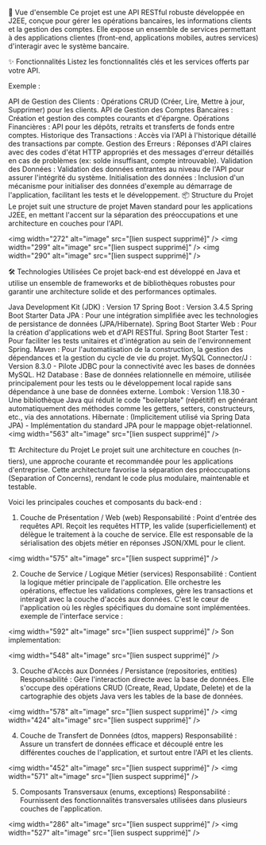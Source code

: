 🌟 Vue d'ensemble
Ce projet est une API RESTful robuste développée en J2EE, conçue pour gérer les opérations bancaires, les informations clients et la gestion des comptes. Elle expose un ensemble de services permettant à des applications clientes (front-end, applications mobiles, autres services) d'interagir avec le système bancaire.

✨ Fonctionnalités
Listez les fonctionnalités clés et les services offerts par votre API.

Exemple :

API de Gestion des Clients : Opérations CRUD (Créer, Lire, Mettre à jour, Supprimer) pour les clients.
API de Gestion des Comptes Bancaires : Création et gestion des comptes courants et d'épargne.
Opérations Financières : API pour les dépôts, retraits et transferts de fonds entre comptes.
Historique des Transactions : Accès via l'API à l'historique détaillé des transactions par compte.
Gestion des Erreurs : Réponses d'API claires avec des codes d'état HTTP appropriés et des messages d'erreur détaillés en cas de problèmes (ex: solde insuffisant, compte introuvable).
Validation des Données : Validation des données entrantes au niveau de l'API pour assurer l'intégrité du système.
Initialisation des données : Inclusion d'un mécanisme pour initialiser des données d'exemple au démarrage de l'application, facilitant les tests et le développement.
📦 Structure du Projet
Le projet suit une structure de projet Maven standard pour les applications J2EE, en mettant l'accent sur la séparation des préoccupations et une architecture en couches pour l'API.

&lt;img width="272" alt="image" src="[lien suspect supprimé]" />
&lt;img width="299" alt="image" src="[lien suspect supprimé]" />
&lt;img width="290" alt="image" src="[lien suspect supprimé]" />

🛠️ Technologies Utilisées
Ce projet back-end est développé en Java et utilise un ensemble de frameworks et de bibliothèques robustes pour garantir une architecture solide et des performances optimales.

Java Development Kit (JDK) : Version 17
Spring Boot : Version 3.4.5
Spring Boot Starter Data JPA : Pour une intégration simplifiée avec les technologies de persistance de données (JPA/Hibernate).
Spring Boot Starter Web : Pour la création d'applications web et d'API RESTful.
Spring Boot Starter Test : Pour faciliter les tests unitaires et d'intégration au sein de l'environnement Spring.
Maven : Pour l'automatiisation de la construction, la gestion des dépendances et la gestion du cycle de vie du projet.
MySQL Connector/J : Version 8.3.0 - Pilote JDBC pour la connectivité avec les bases de données MySQL.
H2 Database : Base de données relationnelle en mémoire, utilisée principalement pour les tests ou le développement local rapide sans dépendance à une base de données externe.
Lombok : Version 1.18.30 - Une bibliothèque Java qui réduit le code "boilerplate" (répétitif) en générant automatiquement des méthodes comme les getters, setters, constructeurs, etc., via des annotations.
Hibernate : (Implicitement utilisé via Spring Data JPA) - Implémentation du standard JPA pour le mappage objet-relationnel.
&lt;img width="563" alt="image" src="[lien suspect supprimé]" />

🏗️ Architecture du Projet
Le projet suit une architecture en couches (n-tiers), une approche courante et recommandée pour les applications d'entreprise. Cette architecture favorise la séparation des préoccupations (Separation of Concerns), rendant le code plus modulaire, maintenable et testable.

Voici les principales couches et composants du back-end :

1. Couche de Présentation / Web (web)
Responsabilité : Point d'entrée des requêtes API. Reçoit les requêtes HTTP, les valide (superficiellement) et délègue le traitement à la couche de service. Elle est responsable de la sérialisation des objets métier en réponses JSON/XML pour le client.

&lt;img width="575" alt="image" src="[lien suspect supprimé]" />

2. Couche de Service / Logique Métier (services)
Responsabilité : Contient la logique métier principale de l'application. Elle orchestre les opérations, effectue les validations complexes, gère les transactions et interagit avec la couche d'accès aux données. C'est le cœur de l'application où les règles spécifiques du domaine sont implémentées.
exemple de l'interface service :

&lt;img width="592" alt="image" src="[lien suspect supprimé]" />
Son implementation:

&lt;img width="548" alt="image" src="[lien suspect supprimé]" />

3. Couche d'Accès aux Données / Persistance (repositories, entities)
Responsabilité : Gère l'interaction directe avec la base de données. Elle s'occupe des opérations CRUD (Create, Read, Update, Delete) et de la cartographie des objets Java vers les tables de la base de données.

&lt;img width="578" alt="image" src="[lien suspect supprimé]" />
&lt;img width="424" alt="image" src="[lien suspect supprimé]" />

4. Couche de Transfert de Données (dtos, mappers)
Responsabilité : Assure un transfert de données efficace et découplé entre les différentes couches de l'application, et surtout entre l'API et les clients.

&lt;img width="452" alt="image" src="[lien suspect supprimé]" />
&lt;img width="571" alt="image" src="[lien suspect supprimé]" />

5. Composants Transversaux (enums, exceptions)
Responsabilité : Fournissent des fonctionnalités transversales utilisées dans plusieurs couches de l'application.

&lt;img width="286" alt="image" src="[lien suspect supprimé]" />
&lt;img width="527" alt="image" src="[lien suspect supprimé]" />

